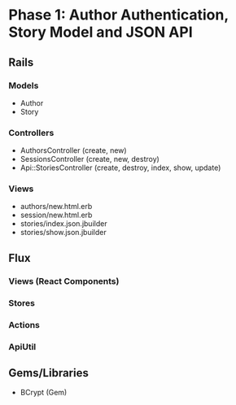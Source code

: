 # Phase 1: Author Authentication, Story Model and JSON API

## Rails
### Models
* Author
* Story

### Controllers
* AuthorsController (create, new)
* SessionsController (create, new, destroy)
* Api::StoriesController (create, destroy, index, show, update)

### Views
* authors/new.html.erb
* session/new.html.erb
* stories/index.json.jbuilder
* stories/show.json.jbuilder

## Flux
### Views (React Components)

### Stores

### Actions

### ApiUtil

## Gems/Libraries
* BCrypt (Gem)
